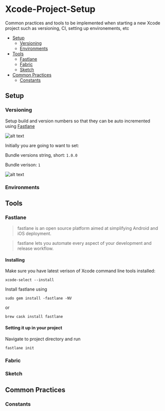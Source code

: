 # Xcode-Project-Setup
Common practices and tools to be implemented when starting a new Xcode project such as versioning, CI, setting up environements, etc 

* [Setup](#setup)
  * [Versioning](#versioning)
  * [Environments](#environments)
* [Tools](#tools)
  * [Fastlane](#fastlane)
  * [Fabric](#fabric) 
  * [Sketch](#sketch)
* [Common Practices](#common-practices)
  * [Constants](#constants)

## Setup

### Versioning
Setup build and version numbers so that they can be auto incremented using [Fastlane](#fastlane)

![alt text](https://developer.apple.com/library/content/qa/qa1827/Art/QA1827_Versioning.png)

  Initially you are going to want to set: 

  Bundle versions string, short: `1.0.0`

  Bundle verison: `1`

![alt text](https://developer.apple.com/library/content/qa/qa1827/Art/QA1827_InfoPaneInXcode.png)

### Environments


## Tools

### Fastlane
> fastlane is an open source platform aimed at simplifying Android and iOS deployment.

> fastlane lets you automate every aspect of your development and release workflow.

#### Installing
Make sure you have latest verison of Xcode command line tools installed:

`
  xcode-select --install
`

Install fastlane using 

`sudo gem install -fastlane -NV` 

or

`brew cask install fastlane`

#### Setting it up in your project
Navigate to project directory and run

`fastlane init`


### Fabric

### Sketch

## Common Practices

### Constants
